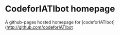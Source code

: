 # CodeforIATIbot homepage

A github-pages hosted homepage for [codeforIATIbot](http://github.com/codeforIATIbot
